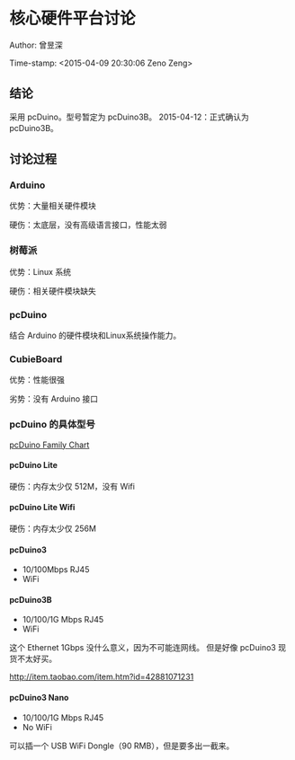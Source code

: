 # 核心硬件平台讨论

Author: 曾昱深

Time-stamp: \<2015-04-09 20:30:06 Zeno Zeng\>

## 结论

采用 pcDuino。型号暂定为 pcDuino3B。
2015-04-12：正式确认为 pcDuino3B。

## 讨论过程

### Arduino

优势：大量相关硬件模块

硬伤：太底层，没有高级语言接口，性能太弱

### 树莓派

优势：Linux 系统

硬伤：相关硬件模块缺失

### pcDuino

结合 Arduino 的硬件模块和Linux系统操作能力。

### CubieBoard

优势：性能很强

劣势：没有 Arduino 接口

### pcDuino 的具体型号

[pcDuino Family Chart](http://www.linksprite.com/?page_id=782)

#### pcDuino Lite

硬伤：内存太少仅 512M，没有 Wifi

#### pcDuino Lite Wifi

硬伤：内存太少仅 256M

#### pcDuino3

- 10/100Mbps RJ45
- WiFi

#### pcDuino3B

- 10/100/1G Mbps RJ45
- WiFi

这个 Ethernet 1Gbps 没什么意义，因为不可能连网线。
但是好像 pcDuino3 现货不太好买。

http://item.taobao.com/item.htm?id=42881071231

#### pcDuino3 Nano

- 10/100/1G Mbps RJ45
- No WiFi

可以插一个 USB WiFi Dongle（90 RMB），但是要多出一截来。
